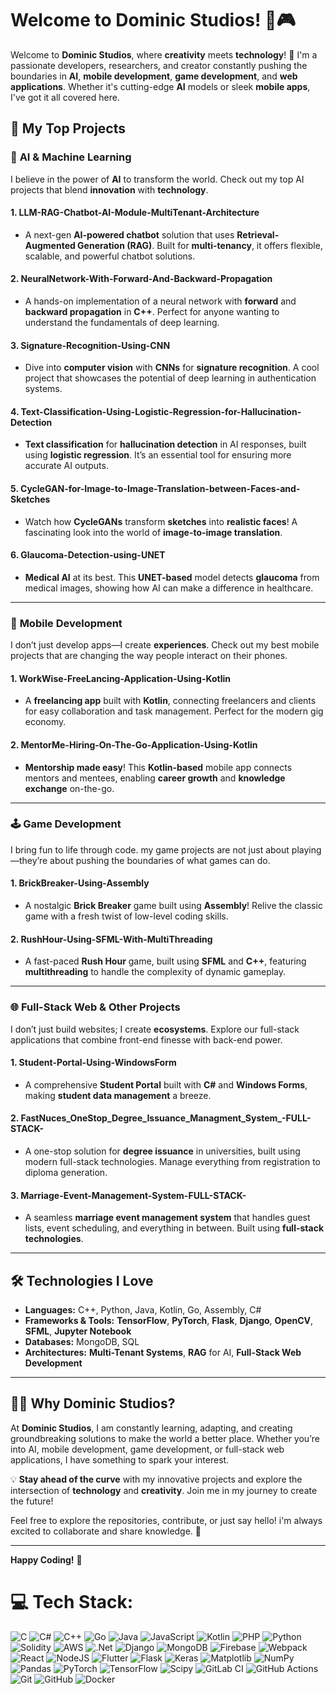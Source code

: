 # Welcome to **Dominic Studios**! 👾🎮

Welcome to **Dominic Studios**, where **creativity** meets **technology**! 🚀 I'm a passionate developers, researchers, and creator constantly pushing the boundaries in **AI**, **mobile development**, **game development**, and **web applications**. Whether it's cutting-edge **AI** models or sleek **mobile apps**, I've got it all covered here.

## 🌟 My Top Projects

### 🤖 **AI & Machine Learning**

I believe in the power of **AI** to transform the world. Check out my top AI projects that blend **innovation** with **technology**.

#### 1. **LLM-RAG-Chatbot-AI-Module-MultiTenant-Architecture**
   - A next-gen **AI-powered chatbot** solution that uses **Retrieval-Augmented Generation (RAG)**. Built for **multi-tenancy**, it offers flexible, scalable, and powerful chatbot solutions.

#### 2. **NeuralNetwork-With-Forward-And-Backward-Propagation**
   - A hands-on implementation of a neural network with **forward** and **backward propagation** in **C++**. Perfect for anyone wanting to understand the fundamentals of deep learning.

#### 3. **Signature-Recognition-Using-CNN**
   - Dive into **computer vision** with **CNNs** for **signature recognition**. A cool project that showcases the potential of deep learning in authentication systems.

#### 4. **Text-Classification-Using-Logistic-Regression-for-Hallucination-Detection**
   - **Text classification** for **hallucination detection** in AI responses, built using **logistic regression**. It’s an essential tool for ensuring more accurate AI outputs.

#### 5. **CycleGAN-for-Image-to-Image-Translation-between-Faces-and-Sketches**
   - Watch how **CycleGANs** transform **sketches** into **realistic faces**! A fascinating look into the world of **image-to-image translation**.

#### 6. **Glaucoma-Detection-using-UNET**
   - **Medical AI** at its best. This **UNET-based** model detects **glaucoma** from medical images, showing how AI can make a difference in healthcare.

---

### 📱 **Mobile Development**

I don’t just develop apps—I create **experiences**. Check out my best mobile projects that are changing the way people interact on their phones.

#### 1. **WorkWise-FreeLancing-Application-Using-Kotlin**
   - A **freelancing app** built with **Kotlin**, connecting freelancers and clients for easy collaboration and task management. Perfect for the modern gig economy.

#### 2. **MentorMe-Hiring-On-The-Go-Application-Using-Kotlin**
   - **Mentorship made easy**! This **Kotlin-based** mobile app connects mentors and mentees, enabling **career growth** and **knowledge exchange** on-the-go.

---

### 🕹️ **Game Development**

I bring fun to life through code. my game projects are not just about playing—they’re about pushing the boundaries of what games can do.

#### 1. **BrickBreaker-Using-Assembly**
   - A nostalgic **Brick Breaker** game built using **Assembly**! Relive the classic game with a fresh twist of low-level coding skills.

#### 2. **RushHour-Using-SFML-With-MultiThreading**
   - A fast-paced **Rush Hour** game, built using **SFML** and **C++**, featuring **multithreading** to handle the complexity of dynamic gameplay.

---

### 🌐 **Full-Stack Web & Other Projects**

I don’t just build websites; I create **ecosystems**. Explore our full-stack applications that combine front-end finesse with back-end power.

#### 1. **Student-Portal-Using-WindowsForm**
   - A comprehensive **Student Portal** built with **C#** and **Windows Forms**, making **student data management** a breeze.

#### 2. **FastNuces_OneStop_Degree_Issuance_Managment_System_-FULL-STACK-**
   - A one-stop solution for **degree issuance** in universities, built using modern full-stack technologies. Manage everything from registration to diploma generation.

#### 3. **Marriage-Event-Management-System-FULL-STACK-**
   - A seamless **marriage event management system** that handles guest lists, event scheduling, and everything in between. Built using **full-stack technologies**.

---

## 🛠️ **Technologies I Love**

- **Languages:** C++, Python, Java, Kotlin, Go, Assembly, C#
- **Frameworks & Tools:** **TensorFlow**, **PyTorch**, **Flask**, **Django**, **OpenCV**, **SFML**, **Jupyter Notebook**
- **Databases:** MongoDB, SQL
- **Architectures:** **Multi-Tenant Systems**, **RAG** for AI, **Full-Stack Web Development**

---

## 👨‍💻 Why Dominic Studios?

At **Dominic Studios**, I am constantly learning, adapting, and creating groundbreaking solutions to make the world a better place. Whether you’re into AI, mobile development, game development, or full-stack web applications, I have something to spark your interest.

💡 **Stay ahead of the curve** with my innovative projects and explore the intersection of **technology** and **creativity**. Join me in my journey to create the future!

Feel free to explore the repositories, contribute, or just say hello! i'm always excited to collaborate and share knowledge. 🚀

---

**Happy Coding!** 🎉



# 💻 Tech Stack:
![C](https://img.shields.io/badge/c-%2300599C.svg?style=for-the-badge&logo=c&logoColor=white) ![C#](https://img.shields.io/badge/c%23-%23239120.svg?style=for-the-badge&logo=csharp&logoColor=white) ![C++](https://img.shields.io/badge/c++-%2300599C.svg?style=for-the-badge&logo=c%2B%2B&logoColor=white) ![Go](https://img.shields.io/badge/go-%2300ADD8.svg?style=for-the-badge&logo=go&logoColor=white) ![Java](https://img.shields.io/badge/java-%23ED8B00.svg?style=for-the-badge&logo=openjdk&logoColor=white) ![JavaScript](https://img.shields.io/badge/javascript-%23323330.svg?style=for-the-badge&logo=javascript&logoColor=%23F7DF1E) ![Kotlin](https://img.shields.io/badge/kotlin-%237F52FF.svg?style=for-the-badge&logo=kotlin&logoColor=white) ![PHP](https://img.shields.io/badge/php-%23777BB4.svg?style=for-the-badge&logo=php&logoColor=white) ![Python](https://img.shields.io/badge/python-3670A0?style=for-the-badge&logo=python&logoColor=ffdd54) ![Solidity](https://img.shields.io/badge/Solidity-%23363636.svg?style=for-the-badge&logo=solidity&logoColor=white) ![AWS](https://img.shields.io/badge/AWS-%23FF9900.svg?style=for-the-badge&logo=amazon-aws&logoColor=white) ![.Net](https://img.shields.io/badge/.NET-5C2D91?style=for-the-badge&logo=.net&logoColor=white) ![Django](https://img.shields.io/badge/django-%23092E20.svg?style=for-the-badge&logo=django&logoColor=white) ![MongoDB](https://img.shields.io/badge/MongoDB-%234ea94b.svg?style=for-the-badge&logo=mongodb&logoColor=white) ![Firebase](https://img.shields.io/badge/firebase-a08021?style=for-the-badge&logo=firebase&logoColor=ffcd34) ![Webpack](https://img.shields.io/badge/webpack-%238DD6F9.svg?style=for-the-badge&logo=webpack&logoColor=black) ![React](https://img.shields.io/badge/react-%2320232a.svg?style=for-the-badge&logo=react&logoColor=%2361DAFB) ![NodeJS](https://img.shields.io/badge/node.js-6DA55F?style=for-the-badge&logo=node.js&logoColor=white) ![Flutter](https://img.shields.io/badge/Flutter-%2302569B.svg?style=for-the-badge&logo=Flutter&logoColor=white) ![Flask](https://img.shields.io/badge/flask-%23000.svg?style=for-the-badge&logo=flask&logoColor=white) ![Keras](https://img.shields.io/badge/Keras-%23D00000.svg?style=for-the-badge&logo=Keras&logoColor=white) ![Matplotlib](https://img.shields.io/badge/Matplotlib-%23ffffff.svg?style=for-the-badge&logo=Matplotlib&logoColor=black) ![NumPy](https://img.shields.io/badge/numpy-%23013243.svg?style=for-the-badge&logo=numpy&logoColor=white) ![Pandas](https://img.shields.io/badge/pandas-%23150458.svg?style=for-the-badge&logo=pandas&logoColor=white) ![PyTorch](https://img.shields.io/badge/PyTorch-%23EE4C2C.svg?style=for-the-badge&logo=PyTorch&logoColor=white) ![TensorFlow](https://img.shields.io/badge/TensorFlow-%23FF6F00.svg?style=for-the-badge&logo=TensorFlow&logoColor=white) ![Scipy](https://img.shields.io/badge/SciPy-%230C55A5.svg?style=for-the-badge&logo=scipy&logoColor=%white) ![GitLab CI](https://img.shields.io/badge/gitlab%20CI-%23181717.svg?style=for-the-badge&logo=gitlab&logoColor=white) ![GitHub Actions](https://img.shields.io/badge/github%20actions-%232671E5.svg?style=for-the-badge&logo=githubactions&logoColor=white) ![Git](https://img.shields.io/badge/git-%23F05033.svg?style=for-the-badge&logo=git&logoColor=white) ![GitHub](https://img.shields.io/badge/github-%23121011.svg?style=for-the-badge&logo=github&logoColor=white) ![Docker](https://img.shields.io/badge/docker-%230db7ed.svg?style=for-the-badge&logo=docker&logoColor=white)
